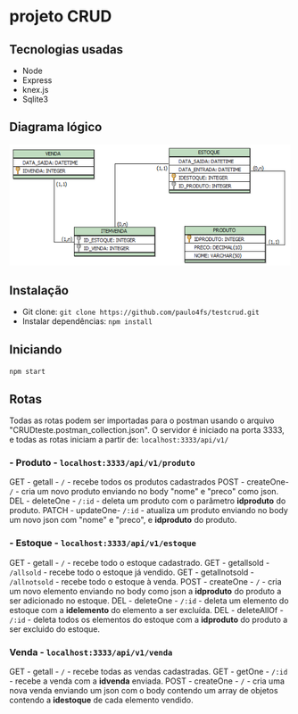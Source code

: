 # projeto CRUD

## Tecnologias usadas

- Node
- Express
- knex.js
- Sqlite3

## Diagrama lógico

![Diagrama](./server/diagramalogico.PNG?raw=true 'diagrama')

## Instalação

- Git clone:
  `git clone https://github.com/paulo4fs/testcrud.git`
- Instalar dependências:
  `npm install`

## Iniciando

`npm start`

## Rotas

Todas as rotas podem ser importadas para o postman usando o arquivo "CRUDteste.postman_collection.json". O servidor é iniciado na porta 3333, e todas as rotas iniciam a partir de: `localhost:3333/api/v1/`

### - Produto - `localhost:3333/api/v1/produto`

GET - getall - `/` - recebe todos os produtos cadastrados
POST - createOne- `/` - cria um novo produto enviando no body "nome" e "preco" como json.
DEL - deleteOne - `/:id` - deleta um produto com o parâmetro **idproduto** do produto.
PATCH - updateOne- `/:id` - atualiza um produto enviando no body um novo json com "nome" e "preco", e **idproduto** do produto.

### - Estoque - `localhost:3333/api/v1/estoque`

GET - getall - `/` - recebe todo o estoque cadastrado.
GET - getallsold - `/allsold` - recebe todo o estoque já vendido.
GET - getallnotsold - `/allnotsold` - recebe todo o estoque à venda.
POST - createOne - `/` - cria um novo elemento enviando no body como json a **idproduto** do produto a ser adicionado no estoque.
DEL - deleteOne - `/:id` - deleta um elemento do estoque com a **idelemento** do elemento a ser excluída.
DEL - deleteAllOf - `/:id` - deleta todos os elementos do estoque com a **idproduto** do produto a ser excluido do estoque.

### Venda - `localhost:3333/api/v1/venda`

GET - getall - `/` - recebe todas as vendas cadastradas.
GET - getOne - `/:id` - recebe a venda com a **idvenda** enviada.
POST - createOne - `/` - cria uma nova venda enviando um json com o body contendo um array de objetos contendo a **idestoque** de cada elemento vendido.
